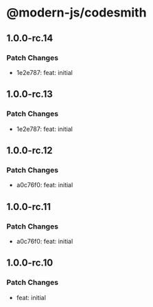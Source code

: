 # @modern-js/codesmith

## 1.0.0-rc.14

### Patch Changes

- 1e2e787: feat: initial

## 1.0.0-rc.13

### Patch Changes

- 1e2e787: feat: initial

## 1.0.0-rc.12

### Patch Changes

- a0c76f0: feat: initial

## 1.0.0-rc.11

### Patch Changes

- a0c76f0: feat: initial

## 1.0.0-rc.10

### Patch Changes

- feat: initial
